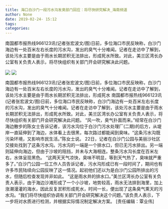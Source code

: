 ```yaml
---
title: 海口白沙门一段污水沟发臭部门回应：将尽快研究解决_海南频道
author: None
date: 2019-02-24- 15:12
tags: 
categories: 
---
```

南国都市报热线966123讯(记者张宏波文/图)日前，多位海口市民反映称，白沙门海边有一处百米左右长度的污水沟，发出的臭气十分难闻。记者在走访中了解到，该处污水主要是由于雨水长期淤积无法排出，形成死水所致。对此，美兰区湾长办公室有关负责人表示，将尽快组织有关部门开会研究解决此问题。
<!-- more -->
                
<img align="center" border="0" src="http://p3.ifengimg.com/fck/2019_09/892714b9e954f78_w767_h576.jpg" />
                
<img align="center" border="0" src="http://p2.ifengimg.com/a/2016/0810/204c433878d5cf9size1_w16_h16.png" />
            
南国都市报热线966123讯(记者张宏波文/图)日前，多位海口市民反映称，白沙门海边有一处百米左右长度的污水沟，发出的臭气十分难闻。记者在走访中了解到，该处污水主要是由于雨水长期淤积无法排出，形成死水
南国都市报热线966123讯(记者张宏波文/图)日前，多位海口市民反映称，白沙门海边有一处百米左右长度的污水沟，发出的臭气十分难闻。记者在走访中了解到，该处污水主要是由于雨水长期淤积无法排出，形成死水所致。对此，美兰区湾长办公室有关负责人表示，将尽快组织有关部门开会研究解决此问题。
“风一吹，臭气扑面而来。”经常在白沙门海边散步的陈女士告诉记者，该污水沟位于白沙门污水处理厂(二期)的后方，从堤岸一直延伸到了海边，水体看上去很黑，每次路过都能闻到臭味。“这条污水沟既污染环境，又影响市民生活。”陈女士说。
22日，记者在白沙门公园与美丽沙社区交接处找到了这条污水沟。污水沟的一端是一个排水口，但已无污水排出。另一端则延伸向海边，但由于沙坡的阻挡，并未与大海相连。整条污水沟长度在百米左右，水体呈现黑色。
“这两天天气凉快，臭味不明显，等到天气热了，臭味就严重多了。”白沙门公园一位工作人员告诉记者，污水沟形成已有一段时间了，期间也有许多市民陆续向公园反映了这一情况。起初他们还以为是白沙门公园所排出的污水，但随后检查发现并非如此。
“这是雨水井的排水口。”美兰区湾长办公室有关负责人表示，由于海边沙滩形成了一个小沙坡，地势较高，雨水无法排到海里，加上涨潮漫灌的海水，因此反复淤积形成死水，时间一长，便出现了这条臭气熏天的污水沟。“我们将尽快组织协调有关部门开会研究解决这个问题。”该负责人表示，下一步将对水质进行检测，并根据实际情况制定解决方案。
[责任编辑：覃业伟]
            
